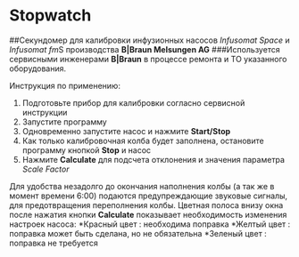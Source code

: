 #      Stopwatch

##Секундомер для калибровки инфузионных насосов *Infusomat Space* и *Infusomat fm*S производства **B|Braun Melsungen AG**
###Используется сервисными инженерами **B|Braun** в процессе ремонта и ТО указанного оборудования. 

Инструкция по применению:

1. Подготовьте прибор для калибровки согласно сервисной инструкции
2. Запустите программу
3. Одновременно запустите насос и нажмите **Start/Stop**
4. Как только калибровочная колба будет заполнена, остановите программу кнопкой **Stop** и насос 
5. Нажмите **Calculate** для подсчета отклонения и значения параметра *Scale Factor*

Для удобства незадолго до окончания наполнения колбы (а так же в момент времени 6:00) подаются предупреждающие звуковые сигналы, для предотвращения переполнения колбы. Цветная полоса внизу окна после нажатия кнопки **Calculate** показывает необходимость изменения настроек насоса:
    *Красный цвет : необходима поправка
    *Желтый цвет : поправка может быть сделана, но не обязательна
    *Зеленый цвет : поправка не требуется
